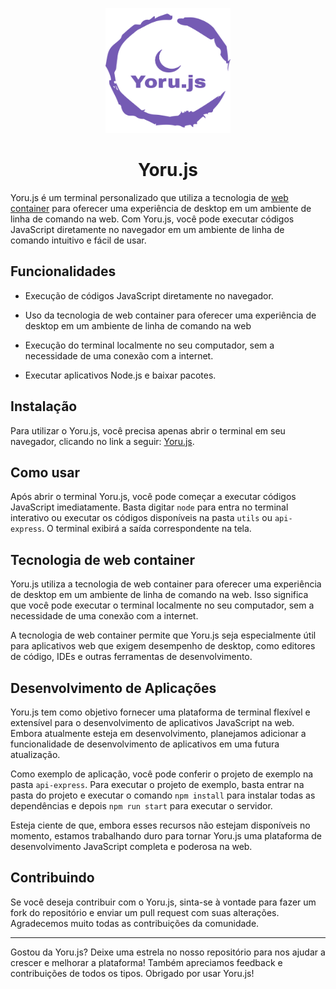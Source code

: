<p align="center" width="100%">
<img src="./yorujs.png" width="200px" height="200px" >
</p>

<h1 align="center"> Yoru.js </h1>

Yoru.js é um terminal personalizado que utiliza a tecnologia de [web container](https://webcontainers.io) para oferecer uma experiência de desktop em um ambiente de linha de comando na web. Com Yoru.js, você pode executar códigos JavaScript diretamente no navegador em um ambiente de linha de comando intuitivo e fácil de usar.

## Funcionalidades

* Execução de códigos JavaScript diretamente no navegador.

* Uso da tecnologia de web container para oferecer uma experiência de desktop em um ambiente de linha de comando na web

* Execução do terminal localmente no seu computador, sem a necessidade de uma conexão com a internet.

* Executar aplicativos Node.js e baixar pacotes.

## Instalação

Para utilizar o Yoru.js, você precisa apenas abrir o terminal em seu navegador, clicando no link a seguir: [Yoru.js](https://yoru-js.vercel.app).

## Como usar

Após abrir o terminal Yoru.js, você pode começar a executar códigos JavaScript imediatamente. Basta digitar `node` para entra no terminal interativo ou executar os códigos disponíveis na pasta `utils` ou `api-express`. O terminal exibirá a saída correspondente na tela.

## Tecnologia de web container

Yoru.js utiliza a tecnologia de web container para oferecer uma experiência de desktop em um ambiente de linha de comando na web. Isso significa que você pode executar o terminal localmente no seu computador, sem a necessidade de uma conexão com a internet.

A tecnologia de web container permite que Yoru.js seja especialmente útil para aplicativos web que exigem desempenho de desktop, como editores de código, IDEs e outras ferramentas de desenvolvimento.

## Desenvolvimento de Aplicações
Yoru.js tem como objetivo fornecer uma plataforma de terminal flexível e extensível para o desenvolvimento de aplicativos JavaScript na web. Embora atualmente esteja em desenvolvimento, planejamos adicionar a funcionalidade de desenvolvimento de aplicativos em uma futura atualização.

Como exemplo de aplicação, você pode conferir o projeto de exemplo na pasta `api-express`. Para executar o projeto de exemplo, basta entrar na pasta do projeto e executar o comando `npm install` para instalar todas as dependências e depois `npm run start` para executar o servidor.

Esteja ciente de que, embora esses recursos não estejam disponíveis no momento, estamos trabalhando duro para tornar Yoru.js uma plataforma de desenvolvimento JavaScript completa e poderosa na web.

## Contribuindo

Se você deseja contribuir com o Yoru.js, sinta-se à vontade para fazer um fork do repositório e enviar um pull request com suas alterações. Agradecemos muito todas as contribuições da comunidade.

---- 

<p>
Gostou da Yoru.js? Deixe uma estrela no nosso repositório para nos ajudar a crescer e melhorar a plataforma! Também apreciamos feedback e contribuições de todos os tipos. Obrigado por usar Yoru.js!
<p>
